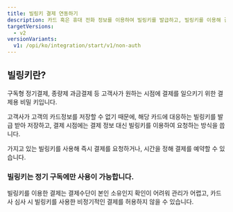 ```yaml
---
title: 빌링키 결제 연동하기
description: 카드 혹은 휴대 전화 정보를 이용하여 빌링키를 발급하고, 빌링키를 이용해 결제를 요청하는 방법을 안내합니다.
targetVersions:
  - v2
versionVariants:
  v1: /opi/ko/integration/start/v1/non-auth
---
```


## 빌링키란?

구독형 정기결제, 종량제 과금결제 등 고객사가 원하는 시점에 결제를 일으키기 위한 결제용 비밀 키입니다.

고객사가 고객의 카드정보를 저장할 수 없기 때문에, 해당 카드에 대응하는 빌링키를 발급 받아 저장하고, 결제 시점에는 결제 정보 대신 빌링키를 이용하여 요청하는 방식을 씁니다.

가지고 있는 빌링키를 사용해 즉시 결제를 요청하거나, 시간을 정해 결제를 예약할 수 있습니다.

<div class="hint" data-style="warning">

### 빌링키는 정기 구독에만 사용이 가능합니다.

빌링키를 이용한 결제는 결제수단이 본인 소유인지 확인이 어려워 관리가 어렵고, 카드사 심사 시 빌링키를 사용한 비정기적인 결제를 허용하지 않을 수 있습니다.

</div>
